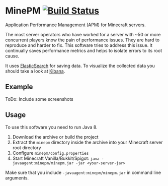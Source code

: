 # MinePM [![Build Status](https://travis-ci.org/maxikg/MinePM.svg)](https://travis-ci.org/maxikg/MinePM)

Application Performance Management (APM) for Minecraft servers.

The most server operators who have worked for a server with ~50 or more concurrent players know the pain of performance
issues. They are hard to reproduce and harder to fix. This software tries to address this issue. It continually saves
performance metrics and helps to isolate errors to its root cause.

It uses [ElasticSearch](https://www.elastic.co/products/elasticsearch) for saving data. To visualize the collected data
you should take a look at [Kibana](https://www.elastic.co/products/kibana).

## Example

ToDo: Include some screenshots

## Usage

To use this software you need to run Java 8.

 1. Download the archive or build the project
 2. Extract the `minepm` directory inside the archive into your Minecraft server root directory
 3. Configure `minepm/config.properties`
 4. Start Minecraft Vanilla/Bukkit/Spigot: `java -javaagent:minepm/minepm.jar -jar <your-server-jar>`

Make sure that you include `-javaagent:minepm/minepm.jar` in command line arguments.
